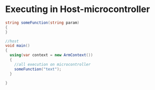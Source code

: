 # Executing in Host-microcontroller 

``` C#
string someFunction(string param)
{
}

//host
void main()
{
  using(var context = new ArmContext())
  {
    //all execution on microcontroller
    someFunction("text");
  }

}
```
